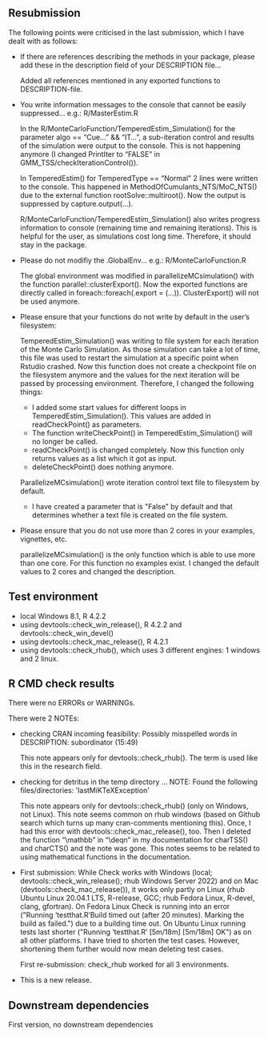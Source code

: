 ## Resubmission
The following points were criticised in the last submission, which I have dealt 
with as follows:

* If there are references describing the methods in your package, please add 
  these in the description field of your DESCRIPTION file...

  Added all references mentioned in any exported functions to DESCRIPTION-file.
  
* You write information messages to the console that cannot be easily 
  suppressed... e.g.: R/MasterEstim.R
  
  In the R/MonteCarloFunction/TemperedEstim_Simulation() for the parameter algo 
  == “Cue…” && “IT…”, a sub-iteration control and results of the simulation were
  output to the console. This is not happening anymore (I changed PrintIter to
  “FALSE” in GMM_TSS/checkIterationControl()).
  
  In TemperedEstim() for TemperedType == “Normal” 2 lines were written to the 
  console. This happened in MethodOfCumulants_NTS/MoC_NTS() due to the external 
  function rootSolve::multiroot(). Now the output is suppressed by 
  capture.output(…).
  
  R/MonteCarloFunction/TemperedEstim_Simulation() also writes progress 
  information to console (remaining time and remaining iterations). This is 
  helpful for the user, as simulations cost long time. Therefore, it should stay 
  in the package.

* Please do not modifiy the .GlobalEnv... e.g.: R/MonteCarloFunction.R

  The global environment was modified in parallelizeMCsimulation() with the 
  function parallel::clusterExport(). Now the exported functions are directly 
  called in foreach::foreach(.export = (…)). ClusterExport() will not be used 
  anymore.

* Please ensure that your functions do not write by default in the user’s 
  filesystem:
  
  TemperedEstim_Simulation() was writing to file system for each iteration of 
  the Monte Carlo Simulation. As those simulation can take a lot of time, this 
  file was used to restart the simulation at a specific point when Rstudio 
  crashed. Now this function does not create a checkpoint file on the filesystem
  anymore and the values for the next iteration will be passed by processing 
  environment. Therefore, I changed the following things:
    - I added some start values for different loops in 
    TemperedEstim_Simulation(). This values are added in readCheckPoint() as 
    parameters.
    - The function writeCheckPoint() in TemperedEstim_Simulation() will no 
    longer be called.
    - readCheckPoint() is changed completely. Now this function only returns 
    values as a list which it got as input. 
    - deleteCheckPoint() does nothing anymore. 
    
  ParallelizeMCsimulation() wrote iteration control text file to filesystem by 
  default.
    - I have created a parameter that is "False" by default and that determines 
    whether a text file is created on the file system.
    
* Please ensure that you do not use more than 2 cores in your examples, 
  vignettes, etc.
  
  parallelizeMCsimulation() is the only function which is able to use more than 
  one core. For this function no examples exist. I changed the default values 
  to 2 cores and changed the description.


## Test environment
* local Windows 8.1, R 4.2.2
* using devtools::check_win_release(), R 4.2.2 and devtools::check_win_devel()
* using devtools::check_mac_release(), R 4.2.1
* using devtools::check_rhub(), which uses 3 different engines: 1 windows and 2
  linux.

## R CMD check results
There were no ERRORs or WARNINGs.

There were 2 NOTEs:

* checking CRAN incoming feasibility: Possibly misspelled words in DESCRIPTION:
  subordinator (15:49)

  This note appears only for devtools::check_rhub().
  The term is used like this in the research field.
  
  
* checking for detritus in the temp directory ... NOTE: Found the following
  files/directories: 'lastMiKTeXException'
  
  This note appears only for devtools::check_rhub() (only on Windows, not Linux).
  This note seems common on rhub windows (based on Github search which
  turns up many cran-comments mentioning this).
  Once, I had this error with devtools::check_mac_release(), too. Then I deleted
  the function “\mathbb” in “\deqn” in my documentation for charTSS() and
  charCTS() and the note was gone. This notes seems to be related to using 
  mathematical functions in the documentation.
  

* First submission:
  While Check works with Windows (local; devtools::check_win_release(); 
  rhub Windows Server 2022) and on Mac (devtools::check_mac_release()), it works
  only partly on Linux (rhub Ubuntu Linux 20.04.1 LTS, R-release, GCC; rhub 
  Fedora Linux, R-devel, clang, gfortran). On Fedora Linux Check is running into
  an error ("Running ‘testthat.R’Build timed out (after 20 minutes). Marking the
  build as failed.") due to a building time out. On Ubuntu Linux running tests 
  last shorter ("Running ‘testthat.R’ [5m/18m] [5m/18m] OK") as on all other 
  platforms. I have tried to shorten the test cases. However, shortening them 
  further would now mean deleting test cases.
  
  First re-submission:
  check_rhub worked for all 3 environments.


* This is a new release.


## Downstream dependencies

First version, no downstream dependencies

